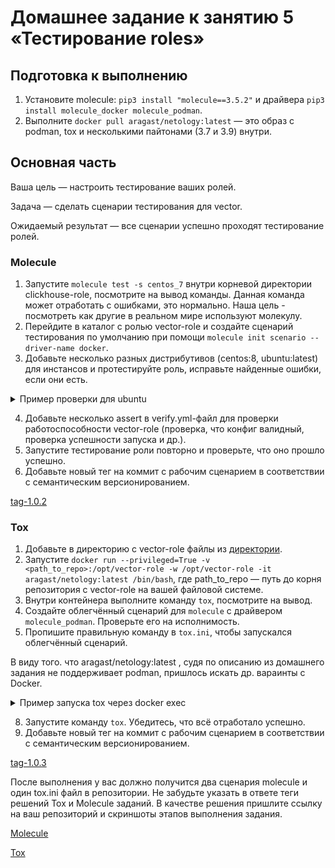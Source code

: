 # Домашнее задание к занятию 5 «Тестирование roles»

## Подготовка к выполнению

1. Установите molecule: `pip3 install "molecule==3.5.2"` и драйвера `pip3 install molecule_docker molecule_podman`.
2. Выполните `docker pull aragast/netology:latest` —  это образ с podman, tox и несколькими пайтонами (3.7 и 3.9) внутри.

## Основная часть

Ваша цель — настроить тестирование ваших ролей. 

Задача — сделать сценарии тестирования для vector. 

Ожидаемый результат — все сценарии успешно проходят тестирование ролей.

### Molecule

1. Запустите  `molecule test -s centos_7` внутри корневой директории clickhouse-role, посмотрите на вывод команды. Данная команда может отработать с ошибками, это нормально. Наша цель - посмотреть как другие в реальном мире используют молекулу.
2. Перейдите в каталог с ролью vector-role и создайте сценарий тестирования по умолчанию при помощи `molecule init scenario --driver-name docker`.
3. Добавьте несколько разных дистрибутивов (centos:8, ubuntu:latest) для инстансов и протестируйте роль, исправьте найденные ошибки, если они есть.

<details><summary>Пример проверки для ubuntu</summary>
  
root@debian:~/08-05/roles/vector-role# molecule test -s ubuntu_latest
[DEPRECATION WARNING]: Ansible will require Python 3.8 or newer on the
controller starting with Ansible 2.12. Current version: 3.7.3 (default, Oct 11
2023, 09:51:27) [GCC 8.3.0]. This feature will be removed from ansible-core in
version 2.12. Deprecation warnings can be disabled by setting
deprecation_warnings=False in ansible.cfg.
INFO 	ubuntu_latest scenario test matrix: dependency, lint, cleanup, destroy, syntax, create, prepare, converge, idempotence, side_effect, verify, cleanup, destroy
INFO 	Performing prerun...
INFO 	Set ANSIBLE_LIBRARY=/root/.cache/ansible-compat/6fcd2b/modules:/root/.ansible/plugins/modules:/usr/share/ansible/plugins/modules
INFO 	Set ANSIBLE_COLLECTIONS_PATH=/root/.cache/ansible-compat/6fcd2b/collections:/root/.ansible/collections:/usr/share/ansible/collections
INFO 	Set ANSIBLE_ROLES_PATH=/root/.cache/ansible-compat/6fcd2b/roles:/root/.ansible/roles:/usr/share/ansible/roles:/etc/ansible/roles
INFO 	Running ubuntu_latest > dependency
WARNING  Skipping, missing the requirements file.
WARNING  Skipping, missing the requirements file.
INFO 	Running ubuntu_latest > lint
INFO 	Lint is disabled.
INFO 	Running ubuntu_latest > cleanup
WARNING  Skipping, cleanup playbook not configured.
INFO 	Running ubuntu_latest > destroy
INFO 	Sanity checks: 'docker'
[DEPRECATION WARNING]: Ansible will require Python 3.8 or newer on the
controller starting with Ansible 2.12. Current version: 3.7.3 (default, Oct 11
2023, 09:51:27) [GCC 8.3.0]. This feature will be removed from ansible-core in
version 2.12. Deprecation warnings can be disabled by setting
deprecation_warnings=False in ansible.cfg.

PLAY [Destroy] *****************************************************************

TASK [Destroy molecule instance(s)] ********************************************
changed: [localhost] => (item=ubuntu_latest)

TASK [Wait for instance(s) deletion to complete] *******************************
FAILED - RETRYING: Wait for instance(s) deletion to complete (300 retries left).
ok: [localhost] => (item=ubuntu_latest)

TASK [Delete docker networks(s)] ***********************************************

PLAY RECAP *********************************************************************
localhost              	: ok=2	changed=1	unreachable=0	failed=0	skipped=1	rescued=0	ignored=0

INFO 	Running ubuntu_latest > syntax
[DEPRECATION WARNING]: Ansible will require Python 3.8 or newer on the
controller starting with Ansible 2.12. Current version: 3.7.3 (default, Oct 11
2023, 09:51:27) [GCC 8.3.0]. This feature will be removed from ansible-core in
version 2.12. Deprecation warnings can be disabled by setting
deprecation_warnings=False in ansible.cfg.

playbook: /root/08-05/roles/vector-role/molecule/ubuntu_latest/converge.yml
INFO 	Running ubuntu_latest > create
[DEPRECATION WARNING]: Ansible will require Python 3.8 or newer on the
controller starting with Ansible 2.12. Current version: 3.7.3 (default, Oct 11
2023, 09:51:27) [GCC 8.3.0]. This feature will be removed from ansible-core in
version 2.12. Deprecation warnings can be disabled by setting
deprecation_warnings=False in ansible.cfg.

PLAY [Create] ******************************************************************

TASK [Log into a Docker registry] **********************************************
skipping: [localhost] => (item=None)
skipping: [localhost]

TASK [Check presence of custom Dockerfiles] ************************************
ok: [localhost] => (item={'image': 'docker.io/pycontribs/ubuntu:latest', 'name': 'ubuntu_latest', 'pre_build_image': True})

TASK [Create Dockerfiles from image names] *************************************
skipping: [localhost] => (item={'image': 'docker.io/pycontribs/ubuntu:latest', 'name': 'ubuntu_latest', 'pre_build_image': True})

TASK [Discover local Docker images] ********************************************
ok: [localhost] => (item={'changed': False, 'skipped': True, 'skip_reason': 'Conditional result was False', 'item': {'image': 'docker.io/pycontribs/ubuntu:latest', 'name': 'ubuntu_latest', 'pre_build_image': True}, 'ansible_loop_var': 'item', 'i': 0, 'ansible_index_var': 'i'})

TASK [Build an Ansible compatible image (new)] *********************************
skipping: [localhost] => (item=molecule_local/docker.io/pycontribs/ubuntu:latest)

TASK [Create docker network(s)] ************************************************

TASK [Determine the CMD directives] ********************************************
ok: [localhost] => (item={'image': 'docker.io/pycontribs/ubuntu:latest', 'name': 'ubuntu_latest', 'pre_build_image': True})

TASK [Create molecule instance(s)] *********************************************
changed: [localhost] => (item=ubuntu_latest)

TASK [Wait for instance(s) creation to complete] *******************************
FAILED - RETRYING: Wait for instance(s) creation to complete (300 retries left).
changed: [localhost] => (item={'started': 1, 'finished': 0, 'ansible_job_id': '827353572789.17002', 'results_file': '/root/.ansible_async/827353572789.17002', 'changed': True, 'failed': False, 'item': {'image': 'docker.io/pycontribs/ubuntu:latest', 'name': 'ubuntu_latest', 'pre_build_image': True}, 'ansible_loop_var': 'item'})

PLAY RECAP *********************************************************************
localhost              	: ok=5	changed=2	unreachable=0	failed=0	skipped=4	rescued=0	ignored=0

INFO 	Running ubuntu_latest > prepare
WARNING  Skipping, prepare playbook not configured.
INFO 	Running ubuntu_latest > converge
[DEPRECATION WARNING]: Ansible will require Python 3.8 or newer on the
controller starting with Ansible 2.12. Current version: 3.7.3 (default, Oct 11
2023, 09:51:27) [GCC 8.3.0]. This feature will be removed from ansible-core in
version 2.12. Deprecation warnings can be disabled by setting
deprecation_warnings=False in ansible.cfg.

PLAY [Converge] ****************************************************************

TASK [Gathering Facts] *********************************************************
ok: [ubuntu_latest]

TASK [Include vector-role] *****************************************************

TASK [vector-role : Get Vector distrib | CentOS] *******************************
skipping: [ubuntu_latest]

TASK [vector-role : Get Vector distrib | Ubuntu] *******************************
changed: [ubuntu_latest]

TASK [vector-role : Install Vector packages | CentOS] **************************
skipping: [ubuntu_latest]

TASK [vector-role : Install Vector packages | Ubuntu] **************************
changed: [ubuntu_latest]

TASK [vector-role : Deploy config Vector] **************************************
changed: [ubuntu_latest]

TASK [vector-role : Creates directory] *****************************************
changed: [ubuntu_latest]

TASK [vector-role : Create systemd unit Vector] ********************************
changed: [ubuntu_latest]

TASK [vector-role : Start Vector service] **************************************
skipping: [ubuntu_latest]

RUNNING HANDLER [vector-role : Start Vector service] ***************************
skipping: [ubuntu_latest]

PLAY RECAP *********************************************************************
ubuntu_latest          	: ok=6	changed=5	unreachable=0	failed=0	skipped=4	rescued=0	ignored=0

INFO 	Running ubuntu_latest > idempotence
[DEPRECATION WARNING]: Ansible will require Python 3.8 or newer on the
controller starting with Ansible 2.12. Current version: 3.7.3 (default, Oct 11
2023, 09:51:27) [GCC 8.3.0]. This feature will be removed from ansible-core in
version 2.12. Deprecation warnings can be disabled by setting
deprecation_warnings=False in ansible.cfg.

PLAY [Converge] ****************************************************************

TASK [Gathering Facts] *********************************************************
ok: [ubuntu_latest]

TASK [Include vector-role] *****************************************************

TASK [vector-role : Get Vector distrib | CentOS] *******************************
skipping: [ubuntu_latest]

TASK [vector-role : Get Vector distrib | Ubuntu] *******************************
ok: [ubuntu_latest]

TASK [vector-role : Install Vector packages | CentOS] **************************
skipping: [ubuntu_latest]

TASK [vector-role : Install Vector packages | Ubuntu] **************************
ok: [ubuntu_latest]

TASK [vector-role : Deploy config Vector] **************************************
ok: [ubuntu_latest]

TASK [vector-role : Creates directory] *****************************************
ok: [ubuntu_latest]

TASK [vector-role : Create systemd unit Vector] ********************************
ok: [ubuntu_latest]

TASK [vector-role : Start Vector service] **************************************
skipping: [ubuntu_latest]

PLAY RECAP *********************************************************************
ubuntu_latest          	: ok=6	changed=0	unreachable=0	failed=0	skipped=3	rescued=0	ignored=0

INFO 	Idempotence completed successfully.
INFO 	Running ubuntu_latest > side_effect
WARNING  Skipping, side effect playbook not configured.
INFO 	Running ubuntu_latest > verify
INFO 	Running Ansible Verifier
[DEPRECATION WARNING]: Ansible will require Python 3.8 or newer on the
controller starting with Ansible 2.12. Current version: 3.7.3 (default, Oct 11
2023, 09:51:27) [GCC 8.3.0]. This feature will be removed from ansible-core in
version 2.12. Deprecation warnings can be disabled by setting
deprecation_warnings=False in ansible.cfg.

PLAY [Verify] ******************************************************************

TASK [Get Vector version] ******************************************************
ok: [ubuntu_latest]

TASK [Assert Vector instalation] ***********************************************
ok: [ubuntu_latest] => {
	"changed": false,
	"msg": "All assertions passed"
}

TASK [Validation Vector configuration] *****************************************
ok: [ubuntu_latest]

TASK [Assert Vector validate config] *******************************************
ok: [ubuntu_latest] => {
	"changed": false,
	"msg": "All assertions passed"
}

PLAY RECAP *********************************************************************
ubuntu_latest          	: ok=4	changed=0	unreachable=0	failed=0	skipped=0	rescued=0	ignored=0

INFO 	Verifier completed successfully.
INFO 	Running ubuntu_latest > cleanup
WARNING  Skipping, cleanup playbook not configured.
INFO 	Running ubuntu_latest > destroy
[DEPRECATION WARNING]: Ansible will require Python 3.8 or newer on the
controller starting with Ansible 2.12. Current version: 3.7.3 (default, Oct 11
2023, 09:51:27) [GCC 8.3.0]. This feature will be removed from ansible-core in
version 2.12. Deprecation warnings can be disabled by setting
deprecation_warnings=False in ansible.cfg.

PLAY [Destroy] *****************************************************************

TASK [Destroy molecule instance(s)] ********************************************
changed: [localhost] => (item=ubuntu_latest)

TASK [Wait for instance(s) deletion to complete] *******************************
FAILED - RETRYING: Wait for instance(s) deletion to complete (300 retries left).
changed: [localhost] => (item=ubuntu_latest)

TASK [Delete docker networks(s)] ***********************************************

PLAY RECAP *********************************************************************
localhost              	: ok=2	changed=2	unreachable=0	failed=0	skipped=1	rescued=0	ignored=0

INFO 	Pruning extra files from scenario ephemeral directory
</details>



4. Добавьте несколько assert в verify.yml-файл для  проверки работоспособности vector-role (проверка, что конфиг валидный, проверка успешности запуска и др.). 
5. Запустите тестирование роли повторно и проверьте, что оно прошло успешно.
5. Добавьте новый тег на коммит с рабочим сценарием в соответствии с семантическим версионированием.

[tag-1.0.2](https://github.com/zatulik2606/vector-role/commit/c9873a49b1ffa9fdff0f597bbce8c5dd0b8153dc) 


### Tox

1. Добавьте в директорию с vector-role файлы из [директории](./example).
2. Запустите `docker run --privileged=True -v <path_to_repo>:/opt/vector-role -w /opt/vector-role -it aragast/netology:latest /bin/bash`, где path_to_repo — путь до корня репозитория с vector-role на вашей файловой системе.
3. Внутри контейнера выполните команду `tox`, посмотрите на вывод.
5. Создайте облегчённый сценарий для `molecule` с драйвером `molecule_podman`. Проверьте его на исполнимость.
6. Пропишите правильную команду в `tox.ini`, чтобы запускался облегчённый сценарий.

В виду того. что aragast/netology:latest , судя по описанию из домашнего задания не поддерживает podman, пришлось искать др. вараинты с Docker. 
<details><summary>Пример запуска tox через docker exec</summary>
root@debian:~/08-05/roles/vector-role# docker exec -it aragast sh -c 'tox'
py37-ansible210 installed: ansible==2.10.7,ansible-base==2.10.17,ansible-compat==1.0.0,ansible-lint==5.1.1,arrow==1.2.3,bcrypt==4.0.1,binaryornot==0.4.4,bracex==2.3.post1,cached-property==1.5.2,Cerberus==1.3.5,certifi==2023.7.22,cffi==1.15.1,chardet==5.2.0,charset-normalizer==3.3.1,click==8.1.7,click-help-colors==0.9.2,colorama==0.4.6,commonmark==0.9.1,cookiecutter==2.4.0,cryptography==41.0.5,distro==1.8.0,enrich==1.2.7,idna==3.4,importlib-metadata==6.7.0,Jinja2==3.1.2,jmespath==1.0.1,lxml==4.9.3,MarkupSafe==2.1.3,molecule==3.4.0,molecule-podman==1.0.1,packaging==23.2,paramiko==2.12.0,pathspec==0.11.2,pluggy==0.13.1,pycparser==2.21,Pygments==2.16.1,PyNaCl==1.5.0,python-dateutil==2.8.2,python-slugify==8.0.1,PyYAML==5.4.1,requests==2.31.0,rich==10.16.2,ruamel.yaml==0.18.3,ruamel.yaml.clib==0.2.8,selinux==0.2.1,six==1.16.0,subprocess-tee==0.3.5,tenacity==8.2.3,text-unidecode==1.3,typing_extensions==4.7.1,urllib3==2.0.7,wcmatch==8.4.1,yamllint==1.29.0,zipp==3.15.0
py37-ansible210 run-test-pre: PYTHONHASHSEED='3582063929'
py37-ansible210 run-test: commands[0] | molecule test -s podman --destroy always
INFO 	podman scenario test matrix: dependency, lint, cleanup, destroy, syntax, create, prepare, converge, idempotence, side_effect, verify, cleanup, destroy
INFO 	Performing prerun...
INFO 	Guessed /opt/vector-role as project root directory
INFO 	Using /root/.cache/ansible-lint/b984a4/roles/somovaa.vector symlink to current repository in order to enable Ansible to find the role using its expected full name.
INFO 	Added ANSIBLE_ROLES_PATH=~/.ansible/roles:/usr/share/ansible/roles:/etc/ansible/roles:/root/.cache/ansible-lint/b984a4/roles
INFO 	Running podman > dependency
WARNING  Skipping, dependency is disabled.
WARNING  Skipping, dependency is disabled.
INFO 	Running podman > lint
COMMAND: ansible-lint
yamllint .

Loading custom .yamllint config file, this extends our internal yamllint config.
INFO 	Running podman > cleanup
WARNING  Skipping, cleanup playbook not configured.
INFO 	Running podman > destroy
INFO 	Sanity checks: 'podman'

PLAY [Destroy] *****************************************************************

TASK [Destroy molecule instance(s)] ********************************************
changed: [localhost] => (item={'capabilities': ['SYS_ADMIN'], 'command': '/usr/sbin/init', 'image': 'pycontribs/centos:7', 'name': 'centos_7', 'tmpfs': ['/run', '/tmp'], 'volumes': ['/sys/fs/cgroup:/sys/fs/cgroup:ro']})

TASK [Wait for instance(s) deletion to complete] *******************************
changed: [localhost] => (item={'started': 1, 'finished': 0, 'ansible_job_id': '406639209438.2930', 'results_file': '/root/.ansible_async/406639209438.2930', 'changed': True, 'failed': False, 'item': {'capabilities': ['SYS_ADMIN'], 'command': '/usr/sbin/init', 'image': 'pycontribs/centos:7', 'name': 'centos_7', 'tmpfs': ['/run', '/tmp'], 'volumes': ['/sys/fs/cgroup:/sys/fs/cgroup:ro']}, 'ansible_loop_var': 'item'})

PLAY RECAP *********************************************************************
localhost              	: ok=2	changed=2	unreachable=0	failed=0	skipped=0	rescued=0	ignored=0

INFO 	Running podman > syntax

playbook: /opt/vector-role/molecule/podman/converge.yml
INFO 	Running podman > create

PLAY [Create] ******************************************************************

TASK [get podman executable path] **********************************************
ok: [localhost]

TASK [save path to executable as fact] *****************************************
ok: [localhost]

TASK [Log into a container registry] *******************************************
skipping: [localhost] => (item="centos_7 registry username: None specified")

TASK [Check presence of custom Dockerfiles] ************************************
ok: [localhost] => (item=Dockerfile: None specified)

TASK [Create Dockerfiles from image names] *************************************
changed: [localhost] => (item="Dockerfile: None specified; Image: pycontribs/centos:7")

TASK [Discover local Podman images] ********************************************
ok: [localhost] => (item=centos_7)

TASK [Build an Ansible compatible image] ***************************************
changed: [localhost] => (item=pycontribs/centos:7)

TASK [Determine the CMD directives] ********************************************
ok: [localhost] => (item="centos_7 command: /usr/sbin/init")

TASK [Remove possible pre-existing containers] *********************************
changed: [localhost]

TASK [Discover local podman networks] ******************************************
skipping: [localhost] => (item=centos_7: None specified)

TASK [Create podman network dedicated to this scenario] ************************
skipping: [localhost]

TASK [Create molecule instance(s)] *********************************************
changed: [localhost] => (item=centos_7)

TASK [Wait for instance(s) creation to complete] *******************************
FAILED - RETRYING: Wait for instance(s) creation to complete (300 retries left).
changed: [localhost] => (item=centos_7)

PLAY RECAP *********************************************************************
localhost              	: ok=10   changed=5	unreachable=0	failed=0	skipped=3	rescued=0	ignored=0

INFO 	Running podman > prepare
WARNING  Skipping, prepare playbook not configured.
INFO 	Running podman > converge

PLAY [Converge] ****************************************************************

TASK [Gathering Facts] *********************************************************
ok: [centos_7]

TASK [Include vector-role] *****************************************************

TASK [vector-role : Create a directory] ****************************************
changed: [centos_7]

TASK [vector-role : Download for apt] ******************************************
skipping: [centos_7]

TASK [vector-role : Install vector for apt] ************************************
skipping: [centos_7]

TASK [vector-role : Download for yum] ******************************************
changed: [centos_7]

TASK [vector-role : Install package for yum] ***********************************
changed: [centos_7]

TASK [vector-role : Download for dnf] ******************************************
skipping: [centos_7]

TASK [vector-role : Install package for dnf] ***********************************
skipping: [centos_7]

TASK [vector-role : Start vector service] **************************************
changed: [centos_7]

PLAY RECAP *********************************************************************
centos_7               	: ok=5	changed=4	unreachable=0	failed=0	skipped=4	rescued=0	ignored=0

INFO 	Running podman > idempotence

PLAY [Converge] ****************************************************************

TASK [Gathering Facts] *********************************************************
ok: [centos_7]

TASK [Include vector-role] *****************************************************

TASK [vector-role : Create a directory] ****************************************
ok: [centos_7]

TASK [vector-role : Download for apt] ******************************************
skipping: [centos_7]

TASK [vector-role : Install vector for apt] ************************************
skipping: [centos_7]

TASK [vector-role : Download for yum] ******************************************
ok: [centos_7]

TASK [vector-role : Install package for yum] ***********************************
ok: [centos_7]

TASK [vector-role : Download for dnf] ******************************************
skipping: [centos_7]

TASK [vector-role : Install package for dnf] ***********************************
skipping: [centos_7]

TASK [vector-role : Start vector service] **************************************
ok: [centos_7]

PLAY RECAP *********************************************************************
centos_7               	: ok=5	changed=0	unreachable=0	failed=0	skipped=4	rescued=0	ignored=0

INFO 	Idempotence completed successfully.
INFO 	Running podman > side_effect
WARNING  Skipping, side effect playbook not configured.
INFO 	Running podman > verify
INFO 	Running Ansible Verifier

PLAY [Verify] ******************************************************************

TASK [Example assertion] *******************************************************
ok: [centos_7] => {
	"changed": false,
	"msg": "All assertions passed"
}

PLAY RECAP *********************************************************************
centos_7               	: ok=1	changed=0	unreachable=0	failed=0	skipped=0	rescued=0	ignored=0

INFO 	Verifier completed successfully.
INFO 	Running podman > cleanup
WARNING  Skipping, cleanup playbook not configured.
INFO 	Running podman > destroy

PLAY [Destroy] *****************************************************************

TASK [Destroy molecule instance(s)] ********************************************
changed: [localhost] => (item={'capabilities': ['SYS_ADMIN'], 'command': '/usr/sbin/init', 'image': 'pycontribs/centos:7', 'name': 'centos_7', 'tmpfs': ['/run', '/tmp'], 'volumes': ['/sys/fs/cgroup:/sys/fs/cgroup:ro']})

TASK [Wait for instance(s) deletion to complete] *******************************
FAILED - RETRYING: Wait for instance(s) deletion to complete (300 retries left).
changed: [localhost] => (item={'started': 1, 'finished': 0, 'ansible_job_id': '78122612421.4840', 'results_file': '/root/.ansible_async/78122612421.4840', 'changed': True, 'failed': False, 'item': {'capabilities': ['SYS_ADMIN'], 'command': '/usr/sbin/init', 'image': 'pycontribs/centos:7', 'name': 'centos_7', 'tmpfs': ['/run', '/tmp'], 'volumes': ['/sys/fs/cgroup:/sys/fs/cgroup:ro']}, 'ansible_loop_var': 'item'})

PLAY RECAP *********************************************************************
localhost              	: ok=2	changed=2	unreachable=0	failed=0	skipped=0	rescued=0	ignored=0

INFO 	Pruning extra files from scenario ephemeral directory
__________________________________________________________________________ summary ___________________________________________________________________________
  py37-ansible210: commands succeeded
  congratulations :)


</details>


8. Запустите команду `tox`. Убедитесь, что всё отработало успешно.
9. Добавьте новый тег на коммит с рабочим сценарием в соответствии с семантическим версионированием.

[tag-1.0.3](https://github.com/zatulik2606/vector-role/commit/3fdd46e98dd287a42052389c8918105b69bf6371)

После выполнения у вас должно получится два сценария molecule и один tox.ini файл в репозитории. Не забудьте указать в ответе теги решений Tox и Molecule заданий. В качестве решения пришлите ссылку на  ваш репозиторий и скриншоты этапов выполнения задания.



[Molecule](https://github.com/zatulik2606/vector-role/commit/c9873a49b1ffa9fdff0f597bbce8c5dd0b8153dc)



[Tox](https://github.com/zatulik2606/vector-role/commit/3fdd46e98dd287a42052389c8918105b69bf6371)
